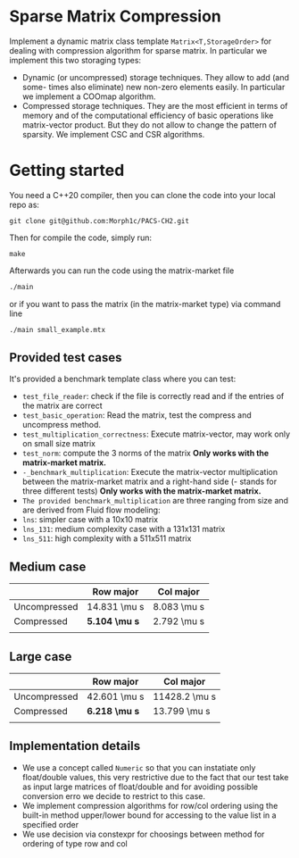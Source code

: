 # Sparse Matrix Compression
Implement a dynamic matrix class template `Matrix<T,StorageOrder>` for dealing with compression algorithm for sparse matrix. In particular we implement this two storaging types:
- Dynamic (or uncompressed) storage techniques. They allow to add (and some-
times also eliminate) new non-zero elements easily. In particular we implement a COOmap algorithm.
- Compressed storage techniques. They are the most efficient in terms of memory
and of the computational efficiency of basic operations like matrix-vector product. But
they do not allow to change the pattern of sparsity. We implement CSC and CSR algorithms.

# Getting started
You need a C++20 compiler, then you can clone the code into your local repo as:
```shell
git clone git@github.com:Morph1c/PACS-CH2.git 
```
Then for compile the code, simply run:
```shell
make 
```
Afterwards you can run the code using the matrix-market file

```sh
./main
```

or if you want to pass the matrix (in the matrix-market type) via command line
```sh
./main small_example.mtx
```

## Provided test cases
It's provided a benchmark template class where you can test:

- ``test_file_reader``: check if the file is correctly read and if the entries of the matrix are correct
- ``test_basic_operation``: Read the matrix, test the compress and uncompress method.
- ``test_multiplication_correctness``: Execute matrix-vector, may work only on small size matrix
- ``test_norm``: compute the 3 norms of the matrix
**Only works with the matrix-market matrix.**
- ``-_benchmark_multiplication``: Execute the matrix-vector multiplication between the matrix-market
matrix and a right-hand side (- stands for three different tests)
**Only works with the matrix-market matrix.** 
- ``The provided benchmark_multiplication`` are three ranging from size and are derived from Fluid flow modeling:
- ``lns``: simpler case with a 10x10 matrix
- ``lns_131``: medium complexity case with a 131x131 matrix
- ``lns_511``: high complexity with a 511x511 matrix

## Medium case
| | Row major | Col major |
| ---  | --------- | --- |
| Uncompressed  | 14.831 \mu s | 8.083 \mu s  |
| Compressed  | **5.104 \mu s** | 2.792 \mu s  |
| | | |

## Large case
| | Row major | Col major |
| ---  | --------- | --- |
| Uncompressed  | 42.601 \mu s | 11428.2 \mu s  |
| Compressed  | **6.218 \mu s** | 13.799 \mu s  |
| | | |

## Implementation details
- We use a concept called `Numeric` so that you can instatiate only float/double values, this very restrictive due to the fact that our test take as input large matrices of float/double and for avoiding possible conversion erro we decide to 
restrict to this case.
- We implement compression algorithms for row/col ordering using the built-in method upper/lower bound for accessing to the value list in a specified order
- We use decision via constexpr for choosings between method for ordering of type row and col



